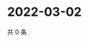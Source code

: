 # 2022-03-02

共 0 条

<!-- BEGIN WEIBO -->
<!-- 最后更新时间 Wed Mar 02 2022 14:06:39 GMT+0800 (China Standard Time) -->

<!-- END WEIBO -->

